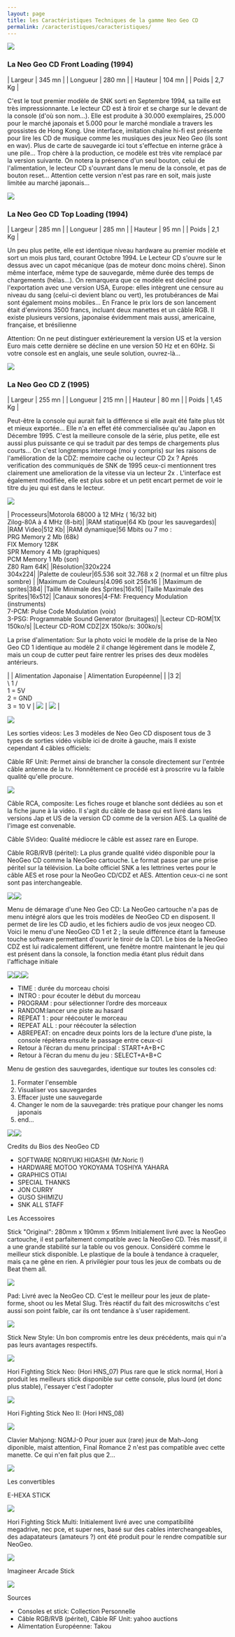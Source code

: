 ```yaml
---
layout: page
title: les Caractéristiques Techniques de la gamme Neo Geo CD
permalink: /caracteristiques/caracteristiques/
---
```


<img class="center" src="http://neogeocdworld.info/images/fiche/hard/famille2.jpg">

### La Neo Geo CD Front Loading (1994)

| Largeur   | 345 mn  |
| Longueur  | 280 mn  |
| Hauteur   |  104 mn |
| Poids     | 2,7 Kg  |

C'est le tout premier modèle de SNK sorti en Septembre 1994, sa taille est très impressionnante. Le lecteur CD est à tiroir et se charge sur le devant de la console (d'où son nom...). Elle est produite à 30.000 exemplaires, 25.000 pour le marché japonais et 5.000 pour le marché mondiale a travers les grossistes de Hong Kong. Une interface, imitation chaîne hi-fi est présente pour lire les CD de musique comme les musiques des jeux Neo Geo (ils sont en wav). Plus de carte de sauvegarde ici tout s'effectue en interne grâce à une pile... Trop chère à la production, ce modèle est très vite remplacé par la version suivante. On notera la présence d'un seul bouton, celui de l'alimentation, le lecteur CD s'ouvrant dans le menu de la console, et pas de bouton reset... Attention cette version n'est pas rare en soit, mais juste limitée au marché japonais...

[<img class="center" src="http://neogeocdworld.info/images/fiche/hard/neogeocdfront02small.JPG">](http://neogeocdworld.info/images/fiche/hard/neogeocdfront02.jpg)

### La Neo Geo CD Top Loading (1994)

| Largeur   | 285 mn    |
| Longueur  | 285 mn    |
| Hauteur   | 95 mn     |
| Poids     | 2,1 Kg    |

Un peu plus petite, elle est identique niveau hardware au premier modèle et sort un mois plus tard, courant Octobre 1994. Le Lecteur CD s'ouvre sur le dessus avec un capot mécanique (pas de moteur donc moins chère). Sinon même interface, même type de sauvegarde, même durée des temps de chargements (hélas...). On remarquera que ce modèle est décliné pour l'exportation avec une version USA, Europe: elles intègrent une censure au niveau du sang (celui-ci devient blanc ou vert), les protubérances de Mai sont également moins mobiles... En France le prix lors de son lancement était d'environs 3500 francs, incluant deux manettes et un câble RGB.
Il existe plusieurs versions, japonaise évidemment mais aussi, americaine, française, et brésilienne

Attention: On ne peut distinguer extérieurement la version US et la version Euro mais cette dernière se décline en une version 50 Hz et en 60Hz. Si votre console est en anglais, une seule solution, ouvrez-là...

[<img class="center" src="http://neogeocdworld.info/images/fiche/hard/neogeotop02small.jpg">](http://neogeocdworld.info/images/fiche/hard/neogeotop02.jpg)

### La Neo Geo CD Z (1995)

| Largeur   | 255 mn    |
| Longueur  | 215 mn    |
| Hauteur   | 80 mn     |
| Poids     | 1,45 Kg   |

Peut-être la console qui aurait fait la différence si elle avait été faite plus tôt et mieux exportée... Elle n'a en effet été commercialisée qu'au Japon en Décembre 1995. C'est la meilleure console de la série, plus petite, elle est aussi plus puissante ce qui se traduit par des temps de chargements plus courts... On c'est longtemps interrogé (moi y compris) sur les raisons de l'amélioration de la CDZ: memoire cache ou lecteur CD 2x ? Aprés verification des communiqués de SNK de 1995 ceux-ci mentionnent tres clairement une amelioration de la vitesse via un lecteur 2x . L'interface est également modifiée, elle est plus sobre et un petit encart permet de voir le titre du jeu qui est dans le lecteur.

[<img class="center" src="http://neogeocdworld.info/images/fiche/hard/neogeocdz02small.jpg">](http://neogeocdworld.info/images/fiche/hard/neogeocdz02.jpg)

| Processeurs|Motorola 68000 à 12 MHz ( 16/32 bit)<br/>Zilog-80A à 4 MHz (8-bit)|
|RAM statique|64 Kb (pour les sauvegardes)|
|RAM Video|512 Kb|
|RAM dynamique|56 Mbits ou 7 mo :<br/>PRG Memory 2 Mb (68k) <br/>FIX Memory 128K <br/>SPR Memory 4 Mb (graphiques) <br/>PCM Memory 1 Mb (son) <br/>Z80 Ram 64K|
|Résolution|320x224<br/>304x224|
|Palette de couleur|65.536 soit 32.768 x 2 (normal et un filtre plus sombre) |
|Maximum de Couleurs|4.096 soit 256x16 |
|Maximum de sprites|384|
|Taille Minimale des Sprites|16x16|
|Taille Maximale des Sprites|16x512|
|Canaux sonores|4-FM: Frequency Modulation (instruments)<br/>7-PCM: Pulse Code Modulation (voix)<br/>3-PSG: Programmable Sound Generator (bruitages)|
|Lecteur CD-ROM|1X 150ko/s|
|Lecteur CD-ROM CDZ|2X 150ko/s: 300ko/s|

La prise d'alimentation: 
Sur la photo voici le modèle de la prise de la Neo Geo CD 1 identique au modèle 2 il change légèrement dans le modèle Z, mais un coup de cutter peut faire rentrer les prises des deux modèles antérieurs.

| | 	Alimentation Japonaise	| Alimentation Européenne|
| \|3 2\| <br/>\ 1 / <br/>1 = 5V <br/>2 = GND <br/>3 = 10 V | <img src="http://neogeocdworld.info/images/fiche/hard/perif/alim_small.jpg">  | <img src="http://neogeocdworld.info/images/fiche/hard/perif/alim_pal.jpg"> |
 
<img src="http://neogeocdworld.info/images/fiche/hard/prisespetit.jpg"> 
 
Les sorties videos: 
Les 3 modèles de Neo Geo CD disposent tous de 3 types de sorties vidéo visible ici de droite à gauche, mais Il existe cependant 4 câbles officiels:

Câble RF Unit:
Permet ainsi de brancher la console directement sur l'entrée câble antenne de la tv. Honnêtement ce procédé est à proscrire vu la faible qualité qu'elle procure.

[<img src="http://neogeocdworld.info/images/fiche/peripheriques/cablerf.jpg">](http://neogeocdworld.info/images/fiche/peripheriques/cablerf.jpg)


Câble RCA, composite:
Les fiches rouge et blanche sont dédiées au son et la fiche jaune à la vidéo. Il s'agit du câble de base qui est livré dans les versions Jap et US de la version CD comme de la version AES. La qualité de l'image est convenable.

Câble SVideo: 
Qualité médiocre le câble est assez rare en Europe.

Câble RGB/RVB (péritel):
La plus grande qualité vidéo disponible pour la NeoGeo CD comme la NeoGeo cartouche. Le format passe par une prise péritel sur la télévision. La boîte officiel SNK a les lettrines vertes pour le câble AES et rose pour la NeoGeo CD/CDZ et AES. Attention ceux-ci ne sont sont pas interchangeable. 
 
<img src="http://neogeocdworld.info/images/fiche/peripheriques/cablev.jpg"><img src="http://neogeocdworld.info/images/fiche/peripheriques/cabler.jpg">


Menu de démarage d'une Neo Geo CD: 
La NeoGeo cartouche n'a pas de menu intégré alors que les trois modèles de NeoGeo CD en disposent. Il permet de lire les CD audio, et les fichiers audio de vos jeux neogeo CD. Voici le menu d'une NeoGeo CD 1 et 2 ; la seule différence étant la fameuse touche software permettant d'ouvrir le tiroir de la CD1. Le bios de la NeoGeo CDZ est lui radicalement différent, une fenêtre montre maintenant le jeu qui est présent dans la console, la fonction media étant plus réduit dans l'affichage initiale 

<img src="http://neogeocdworld.info/images/fiche/menu/neogeocd1menu.jpg"><img src="http://neogeocdworld.info/images/fiche/menu/neogeocd2menu.jpg"><img src="http://neogeocdworld.info/images/fiche/menu/neogeocdzmenu.jpg">

* TIME : durée du morceau choisi
* INTRO : pour écouter le début du morceau
* PROGRAM : pour sélectionner l’ordre des morceaux
* RANDOM:lancer une piste au hasard 
* REPEAT 1 : pour réécouter le morceau
* REPEAT ALL : pour réécouter la sélection
* ABREPEAT: on encadre deux points lors de la lecture d’une piste, la console répètera ensuite le passage entre ceux-ci 
* Retour à l’écran du menu principal : START+A+B+C 
* Retour à l’écran du menu du jeu : SELECT+A+B+C 

Menu de gestion des sauvegardes, identique sur toutes les consoles cd:

1. Formater l'ensemble 
1. Visualiser vos sauvegardes
1. Effacer juste une sauvegarde
1. Changer le nom de la sauvegarde: très pratique pour changer les noms japonais
1. end... 
 
<img src="http://neogeocdworld.info/images/fiche/menu/neogeocdsave.jpg"><img src="http://neogeocdworld.info/images/fiche/menu/neogeocdsave2.jpg">

Credits du Bios des NeoGeo CD 
* SOFTWARE NORIYUKI HIGASHI (Mr.Noric !)
* HARDWARE MOTOO YOKOYAMA TOSHIYA YAHARA
* GRAPHICS OTIAI
* SPECIAL THANKS
* JON CURRY 
* GUSO SHIMIZU
* SNK ALL STAFF

Les Accessoires

Stick "Original":
280mm x 190mm x 95mm
Initialement livré avec la NeoGeo cartouche, il est parfaitement compatible avec la NeoGeo CD. Très massif, il a une grande stabilité sur la table ou vos genoux. Considéré comme le meilleur stick disponible. Le plastique de la boule à tendance à craqueler, mais ça ne gêne en rien. A privilégier pour tous les jeux de combats ou de Beat them all. 
 
[<img src="http://neogeocdworld.info/images/fiche/peripheriques/stick.jpg">](http://neogeocdworld.info/images/fiche/peripheriques/stick.jpg)
 
Pad: 
Livré avec la NeoGeo CD. C'est le meilleur pour les jeux de plate-forme, shoot ou les Metal Slug. Très réactif du fait des microswitchs c'est aussi son point faible, car ils ont tendance à s'user rapidement.

[<img src="http://neogeocdworld.info/images/fiche/peripheriques/pad.jpg">](http://neogeocdworld.info/images/fiche/peripheriques/pad.jpg)

Stick New Style:
Un bon compromis entre les deux précédents, mais qui n'a pas leurs avantages respectifs. 

[<img src="http://neogeocdworld.info/images/fiche/peripheriques/stickn.jpg">](http://neogeocdworld.info/images/fiche/peripheriques/stickn.jpg)

Hori Fighting Stick Neo: 
(Hori HNS_07) 
Plus rare que le stick normal, Hori à produit les meilleurs stick disponible sur cette console, plus lourd (et donc plus stable), l'essayer c'est l'adopter
 
[<img src="http://neogeocdworld.info/images/fiche/peripheriques/Horie_N%C2%B01_s.jpg">](http://neogeocdworld.info/images/fiche/peripheriques/Horie_N%C2%B01.jpg)
 
Hori Fighting Stick Neo II: 
(Hori HNS_08) 

[<img src="http://neogeocdworld.info/images/fiche/peripheriques/Horie_N%C2%B02_s.jpg">](http://neogeocdworld.info/images/fiche/peripheriques/Horie_N%C2%B02.jpg)

Clavier Mahjong: 
NGMJ-0
Pour jouer aux (rare) jeux de Mah-Jong diponible, maist attention, Final Romance 2 n'est pas compatible avec cette manette. Ce qui n'en fait plus que 2... 

[<img src="http://neogeocdworld.info/images/fiche/peripheriques/mahjong02_s.jpg">](http://neogeocdworld.info/html/fiche/mahjong.htm)

Les convertibles

E-HEXA STICK  

<img src="http://neogeocdworld.info/images/fiche/peripheriques/famitsu1995_si_vol01_04bis.jpg">

Hori Fighting Stick Multi: 
Initialement livré avec une compatibilité megadrive, nec pce, et super nes, basé sur des cables intercheangeables, des adapatateurs (amateurs ?) ont été produit pour le rendre compatible sur NeoGeo. 

[<img src="http://neogeocdworld.info/images/fiche/peripheriques/horisticksmall.jpg">](http://neogeocdworld.info/images/fiche/peripheriques/horisticksmall.jpg)

Imagineer Arcade Stick 

<img src="http://neogeocdworld.info/images/fiche/peripheriques/imagineerarcadestick.jpg">

Sources

* Consoles et stick: Collection Personnelle 
* Câble RGB/RVB (péritel), Câble RF Unit: yahoo auctions 
* Alimentation Européenne: Takou

